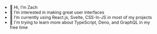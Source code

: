 - 👋 Hi, I’m Zach
- 👀 I’m interested in making great user interfaces
- 🌱 I’m currently using React.js, Svelte, CSS-In-JS in most of my projects
- 📖 I'm trying to learn more about TypeScript, Deno, and GraphQL in my free time

<!---
zneib/zneib is a ✨ special ✨ repository because its `README.md` (this file) appears on your GitHub profile.
You can click the Preview link to take a look at your changes.
--->
